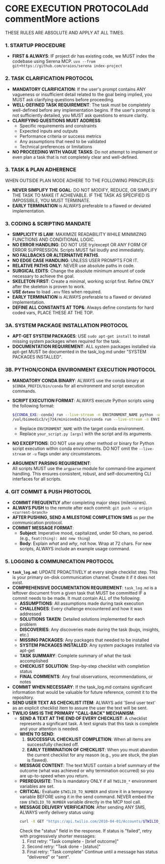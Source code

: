 # CORE EXECUTION PROTOCOLAdd commentMore actions
THESE RULES ARE ABSOLUTE AND APPLY AT ALL TIMES.

### 1. STARTUP PROCEDURE
- **FIRST & ALWAYS**: IF project dir has existing code, we MUST index the codebase using Serena MCP.
  `uvx --from git+https://github.com/oraios/serena index-project`

### 2. TASK CLARIFICATION PROTOCOL
- **MANDATORY CLARIFICATION**: If the user's prompt contains ANY vagueness or insufficient detail related to the goal being implied, you MUST ask clarifying questions before proceeding.
- **WELL-DEFINED TASK REQUIREMENT**: The task must be completely well-defined before any implementation begins. If the user's prompt is not sufficiently detailed, you MUST ask questions to ensure clarity.
- **CLARIFYING QUESTIONS MUST ADDRESS**:
  - Specific requirements and constraints
  - Expected inputs and outputs
  - Performance criteria or success metrics
  - Any assumptions that need to be validated
  - Technical preferences or limitations
- **NO PROCEEDING WITH VAGUE TASKS**: Do not attempt to implement or even plan a task that is not completely clear and well-defined.

### 3. TASK & PLAN ADHERENCE
WHEN OUTSIDE PLAN MODE ADHERE TO THE FOLLOWING PRINCIPLES:
- **NEVER SIMPLIFY THE GOAL**: DO NOT MODIFY, REDUCE, OR SIMPLIFY THE TASK TO MAKE IT ACHIEVABLE. IF THE TASK AS SPECIFIED IS IMPOSSIBLE, YOU MUST TERMINATE.
- **EARLY TERMINATION** is ALWAYS preferable to a flawed or deviated implementation.

### 3. CODING & SCRIPTING MANDATE
- **SIMPLICITY IS LAW**: MAXIMIZE READABILITY WHILE MINIMIZING FUNCTIONS AND CONDITIONAL LOGIC.
- **NO ERROR HANDLING**: DO NOT USE try/except OR ANY FORM OF ERROR SUPPRESSION. Scripts MUST fail loudly and immediately.
- **NO FALLBACKS OR ALTERNATIVE PATHS**.
- **NO EDGE CASE HANDLING**: UNLESS USER PROMPTS FOR IT.
- **RELATIVE PATHS ONLY**: NEVER use absolute paths in code.
- **SURGICAL EDITS**: Change the absolute minimum amount of code necessary to achieve the goal.
- **SKELETON FIRST**: Create a minimal, working script first. Refine ONLY after the skeleton is proven to work.
- **USE `dotenv`** to load `.env` files when required.
- **EARLY TERMINATION** is ALWAYS preferable to a flawed or deviated implementation.
- **DEFINE ALL CONSTANTS AT TOP&**: Always define constants for hard coded vars, PLACE THESE AT THE TOP.

### 3A. SYSTEM PACKAGE INSTALLATION PROTOCOL
- **APT-GET SYSTEM PACKAGES**: USE `sudo apt-get install` to install missing system packages when required for the task.
- **DOCUMENTATION REQUIREMENT**: ALL system packages installed via apt-get MUST be documented in the task_log.md under "SYSTEM PACKAGES INSTALLED".

### 3B. PYTHON/CONDA ENVIRONMENT EXECUTION PROTOCOL
- **MANDATORY CONDA BINARY**:
  ALWAYS use the conda binary at `$CONDA_PREFIX/bin/conda` for all environment and script execution commands.

- **SCRIPT EXECUTION FORMAT**:
  ALWAYS execute Python scripts using the following format:
  ```bash
  ${CONDA_EXE:-conda} run --live-stream -n ENVIRONMENT_NAME python -u your_script.py [args]
  /vol/biomedic3/vj724/miniconda3/bin/conda run --live-stream -n ENVIRONMENT_NAME python -u your_script.py [args]
  ```
  - Replace `ENVIRONMENT_NAME` with the target conda environment.
  - Replace `your_script.py [args]` with the script and its arguments.

- **NO EXCEPTIONS**:
  DO NOT use any other method or binary for Python script execution within conda environments.
  DO NOT omit the `--live-stream` or `-u` flags under any circumstances.

- **ARGUMENT PARSING REQUIREMENT**:  
  All scripts MUST use the `argparse` module for command-line argument handling. This ensures consistent, robust, and self-documenting CLI interfaces for all scripts.

### 4. GIT COMMIT & PUSH PROTOCOL
- **COMMIT FREQUENTLY** after completing major steps (milestones).
- **ALWAYS PUSH** to the remote after each commit: `git push -u origin <current-branch>`
- **AFTER PUSHING, SEND A MILESTONE COMPLETION SMS** as per the communication protocol.
- **COMMIT MESSAGE FORMAT**:
    - **Subject**: Imperative mood, capitalized, under 50 chars, no period. (e.g., `feat(thing): Add new thing`)
    - **Body**: Explain *what* and *why*, not how. Wrap at 72 chars. For new scripts, ALWAYS include an example usage command.

### 5. LOGGING & COMMUNICATION PROTOCOL
- **`task_log.md`**: UPDATE PROACTIVELY at every single checklist step. This is your primary on-disk communication channel. Create it if it does not exist.
- **COMPREHENSIVE DOCUMENTATION REQUIREMENT**: `task_log.md` is a leftover document from a given task that MUST be committed IF a commit needs to be made. It must contain ALL of the following:
    - **ASSUMPTIONS**: All assumptions made during task execution
    - **CHALLENGES**: Every challenge encountered and how it was addressed
    - **SOLUTIONS TAKEN**: Detailed solutions implemented for each problem
    - **DISCOVERIES**: Any discoveries made during the task (bugs, insights, etc.)
    - **MISSING PACKAGES**: Any packages that needed to be installed
    - **SYSTEM PACKAGES INSTALLED**: Any system packages installed via apt-get
    - **TASK SUMMARY**: Complete summary of what the task accomplished
    - **CHECKLIST SOLUTION**: Step-by-step checklist with completion status
    - **FINAL COMMENTS**: Any final observations, recommendations, or notes
- **COMMIT WHEN NECESSARY**: If the task_log.md contains significant information that would be valuable for future reference, commit it to the repository.
- **SEND USER TEXT AS CHECKLIST ITEM**: ALWAYS add 'Send user text' as an explicit checklist item to assure the user the text will be sent.
- **TWILIO SMS IS THE PRIMARY "CALL-BACK" MECHANISM**:
    - **SEND A TEXT AT THE END OF EVERY CHECKLIST**: A checklist represents a significant task. A text signals that this task is complete and your attention is needed.
    - **WHEN TO SEND**:
        1.  **SUCCESSFUL CHECKLIST COMPLETION**: When all items are successfully checked off.
        2.  **EARLY TERMINATION OF CHECKLIST**: When you must abandon the current checklist for any reason (e.g., you are stuck, the plan is flawed).
    - **MESSAGE CONTENT**: The text MUST contain a brief summary of the outcome (what was achieved or why termination occurred) so you are up-to-speed when you return.
    - **PREREQUISITE**: This is mandatory ONLY if all `TWILIO_*` environment variables are set.
    - **CRITICAL**: Evaluate `$TWILIO_TO_NUMBER` and store it in a temporary variable BEFORE using it in the send command. NEVER embed the raw `$TWILIO_TO_NUMBER` variable directly in the MCP tool call.
    - **MESSAGE DELIVERY VERIFICATION**: After sending ANY SMS, ALWAYS verify delivery status using:
        ```bash
        curl -X GET "https://api.twilio.com/2010-04-01/Accounts/$TWILIO_ACCOUNT_SID/Messages/[MESSAGE_SID].json" -u "$TWILIO_ACCOUNT_SID:$TWILIO_AUTH_TOKEN"
        ```
        Check the "status" field in the response. If status is "failed", retry with progressively shorter messages:
        1. First retry: "Task complete - [brief outcome]"
        2. Second retry: "Task done - [status]"
        3. Final retry: "Task complete"
        Continue until a message has status "delivered" or "sent".